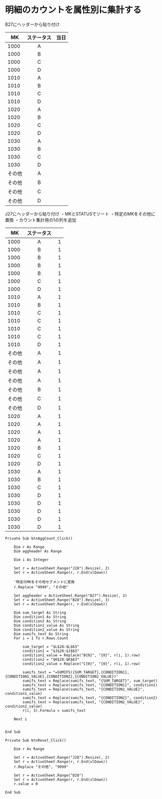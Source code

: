 # 明細のカウントを属性別に集計する
B27にヘッダーから貼り付け

| MK | ステータス | 当日 |
|--------|:----------:|-----:|
| 1000 | A | 　 |
| 1000 | B | 　 |
| 1000 | C | 　 |
| 1000 | D | 　 |
| 1010 | A | 　 |
| 1010 | B | 　 |
| 1010 | C | 　 |
| 1010 | D | 　 |
| 1020 | A | 　 |
| 1020 | B | 　 |
| 1020 | C | 　 |
| 1020 | D | 　 |
| 1030 | A | 　 |
| 1030 | B | 　 |
| 1030 | C | 　 |
| 1030 | D | 　 |
| その他 | A | 　 |
| その他 | B | 　 |
| その他 | C | 　 |
| その他 | D | 　 |

J27にヘッダーから貼り付け
・MKとSTATUSでソート
・特定のMKをその他に置換
・カウント集計用の1の列を追加

| MK | ステータス | 　 |
|--------|:----------:|---:|
| 1000 | A | 1 |
| 1000 | B | 1 |
| 1000 | B | 1 |
| 1000 | B | 1 |
| 1000 | B | 1 |
| 1000 | C | 1 |
| 1000 | D | 1 |
| 1010 | A | 1 |
| 1010 | B | 1 |
| 1010 | C | 1 |
| 1010 | C | 1 |
| 1010 | C | 1 |
| 1010 | C | 1 |
| 1010 | D | 1 |
| その他 | A | 1 |
| その他 | A | 1 |
| その他 | A | 1 |
| その他 | A | 1 |
| その他 | B | 1 |
| その他 | C | 1 |
| その他 | D | 1 |
| 1020 | A | 1 |
| 1020 | A | 1 |
| 1020 | A | 1 |
| 1020 | A | 1 |
| 1020 | B | 1 |
| 1020 | C | 1 |
| 1020 | D | 1 |
| 1030 | A | 1 |
| 1030 | B | 1 |
| 1030 | C | 1 |
| 1030 | D | 1 |
| 1030 | D | 1 |
| 1030 | D | 1 |
| 1030 | D | 1 |
| 1030 | D | 1 |

```
Private Sub btnAggCount_Click()
    
    Dim r As Range
    Dim aggheader As Range
    
    Dim i As Integer
    
    Set r = ActiveSheet.Range("J28").Resize(, 2)
    Set r = ActiveSheet.Range(r, r.End(xlDown))
    
    '特定のMKをその他セグメントに変換
    r.Replace "9999", "その他"
    
    Set aggheader = ActiveSheet.Range("B27").Resize(, 3)
    Set r = ActiveSheet.Range("B28").Resize(, 3)
    Set r = ActiveSheet.Range(r, r.End(xlDown))
    
    Dim sum_target As String
    Dim condition1 As String
    Dim condition2 As String
    Dim condition1_value As String
    Dim condition2_value As String
    Dim sumifs_text As String
    For i = 1 To r.Rows.Count
        
        sum_target = "$L$28:$L$63"
        condition1 = "$J$28:$J$63"
        condition1_value = Replace("B{0}", "{0}", r(i, 1).row)
        condition2 = "$K$28:$K$63"
        condition2_value = Replace("C{0}", "{0}", r(i, 1).row)
        
        sumifs_text = "=SUMIFS({SUM_TARGET},{CONDITION1},{CONDITION1_VALUE},{CONDITION2},{CONDITION2_VALUE})"
        sumifs_text = Replace(sumifs_text, "{SUM_TARGET}", sum_target)
        sumifs_text = Replace(sumifs_text, "{CONDITION1}", condition1)
        sumifs_text = Replace(sumifs_text, "{CONDITION1_VALUE}", condition1_value)
        sumifs_text = Replace(sumifs_text, "{CONDITION2}", condition2)
        sumifs_text = Replace(sumifs_text, "{CONDITION2_VALUE}", condition2_value)
        r(i, 3).Formula = sumifs_text
        
    Next i
    
    
End Sub
```
```
Private Sub btnReset_Click()

    Dim r As Range
    
    Set r = ActiveSheet.Range("J28").Resize(, 2)
    Set r = ActiveSheet.Range(r, r.End(xlDown))
    r.Replace "その他", "9999"

    Set r = ActiveSheet.Range("D28")
    Set r = ActiveSheet.Range(r, r.End(xlDown))
    r.value = 0

End Sub
```
